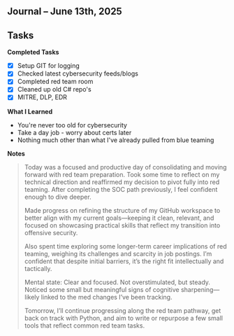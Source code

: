 ## Journal – June 13th, 2025

## Tasks
<summary><strong>Completed Tasks</strong></summary>

 - [x] Setup GIT for logging
 - [x] Checked latest cybersecurity feeds/blogs
 - [x] Completed red team room
 - [x] Cleaned up old C# repo's
 - [x] MITRE, DLP, EDR

<summary><strong>What I Learned</strong></summary>

- You're never too old for cybersecurity
- Take a day job - worry about certs later
- Nothing much other than what I've already pulled from blue teaming

<summary><strong>Notes</strong></summary>

> Today was a focused and productive day of consolidating and moving
> forward with red team preparation. Took some time to reflect on my
> technical direction and reaffirmed my decision to pivot fully into red
> teaming. After completing the SOC path previously, I feel confident
> enough to dive deeper.
> 
> Made progress on refining the structure of my GitHub workspace to
> better align with my current goals—keeping it clean, relevant, and
> focused on showcasing practical skills that reflect my transition into
> offensive security.
> 
> Also spent time exploring some longer-term career implications of red
> teaming, weighing its challenges and scarcity in job postings. I’m
> confident that despite initial barriers, it’s the right fit
> intellectually and tactically.
> 
> Mental state: Clear and focused. Not overstimulated, but steady.
> Noticed some small but meaningful signs of cognitive sharpening—likely
> linked to the med changes I’ve been tracking.
> 
> Tomorrow, I’ll continue progressing along the red team pathway, get
> back on track with Python, and aim to write or repurpose a few small
> tools that reflect common red team tasks.

<!--stackedit_data:
eyJoaXN0b3J5IjpbLTE0OTUxNjkyLC0xMjkwODYzNjYwLDI2MD
g1OTA5Miw0OTUxNzk5NTcsOTE0MTUzNDg0LC01NzkzNTExMTAs
MzE4Nzg0MTM5LDE0MDgwMjY0MTgsLTE4NjIwNDU1NTQsLTEzNj
A5MTUxMjMsNzMwOTk4MTE2XX0=
-->
